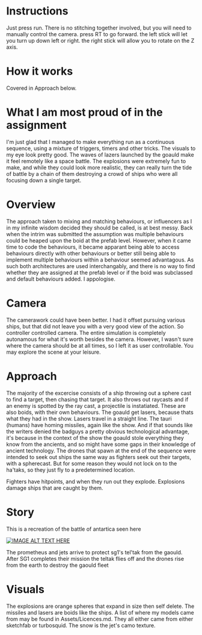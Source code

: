 # Instructions

Just press run. There is no stitching together involved, but you will need to manually control the camera. press RT to go forward. the left stick will let you turn up down left or right. the right stick will allow you to rotate on the Z axis.

# How it works

Covered in Approach below.

# What I am most proud of in the assignment

I'm just glad that I managed to make everything run as a continuous sequence, using a mixture of triggers, timers and other tricks. The visuals to my eye look pretty good. The waves of lazers launched by the goauld make it feel remotely like a space battle. The explosions were extremely fun to make, and while they could look more realistic, they can really turn the tide of battle by a chain of them destroying a crowd of ships who were all focusing down a single target.

# Overview

The approach taken to mixing and matching behaviours, or influencers as I in my infinite wisdom decided they should be called, is at best messy. Back when the intrim was submitted the assumption was multiple behaviours could be heaped upon the boid at the prefab level. However, when it came time to code the behaviours, it became apparant being able to access behaviours directly with other behaviours or better still being able to implement multiple behaviours within a behaviour seemed advantagous. As such both architectures are used interchangably, and there is no way to find whether they are assigned at the prefab level or if the boid was subclassed and default behaviours added. I appologise. 

# Camera

The camerawork could have been better. I had it offset pursuing various ships, but that did not leave you with a very good view of the action. So controller controlled camera. The entire simulation is completely autonamous for what it's worth besides the camera. However, I wasn't sure where the camera should be at all times, so I left it as user controllable. You may explore the scene at your leisure.

# Approach

The majority of the excercise consists of a ship throwing out a sphere cast to find a target, then chasing that target. It also throws out raycasts and if an enemy is spotted by the ray cast, a projectile is instatiated. These are also boids, with their own behaviours. The goauld get lasers, because thats what they had in the show. Lasers travel in a straight line. The tauri (humans) have homing missiles, again like the show. And if that sounds like the writers denied the badguys a pretty obvious technological advantage, it's because in the context of the show the goauld stole everything they know from the ancients, and so might have some gaps in their knowledge of ancient technology. The drones that spawn at the end of the sequence were intended to seek out ships the same way as fighters seek out their targets, with a spherecast. But for some reason they would not lock on to the ha'taks, so they just fly to a predetermined location. 

Fighters have hitpoints, and when they run out they explode. Explosions damage ships that are caught by them.

# Story

This is a recreation of the battle of antartica seen here 

[![IMAGE ALT TEXT HERE](https://img.youtube.com/vi/XKvLHLqPUQc/0.jpg)](https://www.youtube.com/watch?v=XKvLHLqPUQc)

The prometheus and jets arrive to protect sg1's tel'tak from the gaould. After SG1 completes their mission the teltak flies off and the drones rise from the earth to destroy the gaould fleet

# Visuals

The explosions are orange spheres that expand in size then self delete. The missiles and lasers are boids like the ships. A list of where my models came from may be found in Assets/Licences.md. They all either came from either sketchfab or turbosquid. The snow is the jet's camo texture. 
